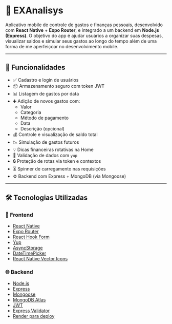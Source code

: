 # 💸 EXAnalisys

Aplicativo mobile de controle de gastos e finanças pessoais, desenvolvido com **React Native** + **Expo Router**, e integrado a um backend em **Node.js (Express)**. O objetivo do app é ajudar usuários a organizar suas despesas, visualizar saldos e simular seus gastos ao longo do tempo além de uma forma de me aperfeiçoar no desenvolvimento mobile.

---

## 🚀 Funcionalidades

- ✅ Cadastro e login de usuários
- 📦 Armazenamento seguro com token JWT
- 📊 Listagem de gastos por data
- ➕ Adição de novos gastos com:
  - Valor
  - Categoria
  - Método de pagamento
  - Data
  - Descrição (opcional)
- 💰 Controle e visualização de saldo total
- 📉 Simulação de gastos futuros
- 💡 Dicas financeiras rotativas na Home
- 🧠 Validação de dados com `yup`
- 🔒 Proteção de rotas via token e contextos
- ⏳ Spinner de carregamento nas requisições
- ⚙️ Backend com Express + MongoDB (via Mongoose)

---

## 🛠️ Tecnologias Utilizadas

### 📱 Frontend
- [React Native](https://reactnative.dev/)
- [Expo Router](https://expo.github.io/router/)
- [React Hook Form](https://react-hook-form.com/)
- [Yup](https://github.com/jquense/yup)
- [AsyncStorage](https://react-native-async-storage.github.io/async-storage/)
- [DateTimePicker](https://github.com/react-native-datetimepicker/datetimepicker)
- [React Native Vector Icons](https://github.com/oblador/react-native-vector-icons)

### 🌐 Backend
- [Node.js](https://nodejs.org/)
- [Express](https://expressjs.com/)
- [Mongoose](https://mongoosejs.com/)
- [MongoDB Atlas](https://www.mongodb.com/atlas/database)
- [JWT](https://jwt.io/)
- [Express Validator](https://express-validator.github.io/)
- [Render para deploy](https://render.com/)
